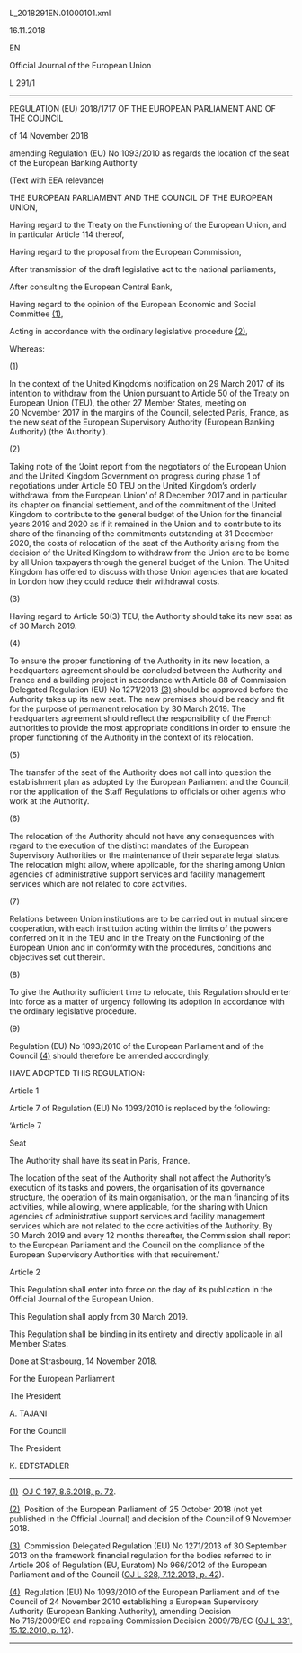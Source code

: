   L\_2018291EN.01000101.xml

  

16.11.2018   

EN

Official Journal of the European Union

L 291/1

* * *

REGULATION (EU) 2018/1717 OF THE EUROPEAN PARLIAMENT AND OF THE COUNCIL

of 14 November 2018

amending Regulation (EU) No 1093/2010 as regards the location of the seat of the European Banking Authority

(Text with EEA relevance)

THE EUROPEAN PARLIAMENT AND THE COUNCIL OF THE EUROPEAN UNION,

Having regard to the Treaty on the Functioning of the European Union, and in particular Article 114 thereof,

Having regard to the proposal from the European Commission,

After transmission of the draft legislative act to the national parliaments,

After consulting the European Central Bank,

Having regard to the opinion of the European Economic and Social Committee [(1)](#ntr1-L_2018291EN.01000101-E0001),

Acting in accordance with the ordinary legislative procedure [(2)](#ntr2-L_2018291EN.01000101-E0002),

Whereas:

  

(1)

In the context of the United Kingdom’s notification on 29 March 2017 of its intention to withdraw from the Union pursuant to Article 50 of the Treaty on European Union (TEU), the other 27 Member States, meeting on 20 November 2017 in the margins of the Council, selected Paris, France, as the new seat of the European Supervisory Authority (European Banking Authority) (the ‘Authority’).

  

(2)

Taking note of the ‘Joint report from the negotiators of the European Union and the United Kingdom Government on progress during phase 1 of negotiations under Article 50 TEU on the United Kingdom’s orderly withdrawal from the European Union’ of 8 December 2017 and in particular its chapter on financial settlement, and of the commitment of the United Kingdom to contribute to the general budget of the Union for the financial years 2019 and 2020 as if it remained in the Union and to contribute to its share of the financing of the commitments outstanding at 31 December 2020, the costs of relocation of the seat of the Authority arising from the decision of the United Kingdom to withdraw from the Union are to be borne by all Union taxpayers through the general budget of the Union. The United Kingdom has offered to discuss with those Union agencies that are located in London how they could reduce their withdrawal costs.

  

(3)

Having regard to Article 50(3) TEU, the Authority should take its new seat as of 30 March 2019.

  

(4)

To ensure the proper functioning of the Authority in its new location, a headquarters agreement should be concluded between the Authority and France and a building project in accordance with Article 88 of Commission Delegated Regulation (EU) No 1271/2013 [(3)](#ntr3-L_2018291EN.01000101-E0003) should be approved before the Authority takes up its new seat. The new premises should be ready and fit for the purpose of permanent relocation by 30 March 2019. The headquarters agreement should reflect the responsibility of the French authorities to provide the most appropriate conditions in order to ensure the proper functioning of the Authority in the context of its relocation.

  

(5)

The transfer of the seat of the Authority does not call into question the establishment plan as adopted by the European Parliament and the Council, nor the application of the Staff Regulations to officials or other agents who work at the Authority.

  

(6)

The relocation of the Authority should not have any consequences with regard to the execution of the distinct mandates of the European Supervisory Authorities or the maintenance of their separate legal status. The relocation might allow, where applicable, for the sharing among Union agencies of administrative support services and facility management services which are not related to core activities.

  

(7)

Relations between Union institutions are to be carried out in mutual sincere cooperation, with each institution acting within the limits of the powers conferred on it in the TEU and in the Treaty on the Functioning of the European Union and in conformity with the procedures, conditions and objectives set out therein.

  

(8)

To give the Authority sufficient time to relocate, this Regulation should enter into force as a matter of urgency following its adoption in accordance with the ordinary legislative procedure.

  

(9)

Regulation (EU) No 1093/2010 of the European Parliament and of the Council [(4)](#ntr4-L_2018291EN.01000101-E0004) should therefore be amended accordingly,

HAVE ADOPTED THIS REGULATION:

Article 1

Article 7 of Regulation (EU) No 1093/2010 is replaced by the following:

‘Article 7

Seat

The Authority shall have its seat in Paris, France.

The location of the seat of the Authority shall not affect the Authority’s execution of its tasks and powers, the organisation of its governance structure, the operation of its main organisation, or the main financing of its activities, while allowing, where applicable, for the sharing with Union agencies of administrative support services and facility management services which are not related to the core activities of the Authority. By 30 March 2019 and every 12 months thereafter, the Commission shall report to the European Parliament and the Council on the compliance of the European Supervisory Authorities with that requirement.’

Article 2

This Regulation shall enter into force on the day of its publication in the Official Journal of the European Union.

This Regulation shall apply from 30 March 2019.

This Regulation shall be binding in its entirety and directly applicable in all Member States.

Done at Strasbourg, 14 November 2018.

For the European Parliament

The President

A. TAJANI

For the Council

The President

K. EDTSTADLER

* * *

[(1)](#ntc1-L_2018291EN.01000101-E0001)  [OJ C 197, 8.6.2018, p. 72](./../../../../legal-content/EN/AUTO/?uri=OJ:C:2018:197:TOC).

[(2)](#ntc2-L_2018291EN.01000101-E0002)  Position of the European Parliament of 25 October 2018 (not yet published in the Official Journal) and decision of the Council of 9 November 2018.

[(3)](#ntc3-L_2018291EN.01000101-E0003)  Commission Delegated Regulation (EU) No 1271/2013 of 30 September 2013 on the framework financial regulation for the bodies referred to in Article 208 of Regulation (EU, Euratom) No 966/2012 of the European Parliament and of the Council ([OJ L 328, 7.12.2013, p. 42](./../../../../legal-content/EN/AUTO/?uri=OJ:L:2013:328:TOC)).

[(4)](#ntc4-L_2018291EN.01000101-E0004)  Regulation (EU) No 1093/2010 of the European Parliament and of the Council of 24 November 2010 establishing a European Supervisory Authority (European Banking Authority), amending Decision No 716/2009/EC and repealing Commission Decision 2009/78/EC ([OJ L 331, 15.12.2010, p. 12](./../../../../legal-content/EN/AUTO/?uri=OJ:L:2010:331:TOC)).

* * *